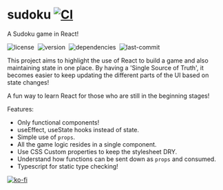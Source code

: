 # sudoku [![CI](https://github.com/ahuaracab/sudoku/actions/workflows/ci.yml/badge.svg?branch=master)](https://github.com/ahuaracab/sudoku/actions/workflows/ci.yml)

A Sudoku game in React!

![license](https://img.shields.io/github/license/raravi/sudoku)&nbsp;&nbsp;![version](https://img.shields.io/github/package-json/v/raravi/sudoku)&nbsp;&nbsp;![dependencies](https://img.shields.io/depfu/raravi/sudoku)&nbsp;&nbsp;![last-commit](https://img.shields.io/github/last-commit/raravi/sudoku)

This project aims to highlight the use of React to build a game and also maintaining state in one place. By having a 'Single Source of Truth', it becomes easier to keep updating the different parts of the UI based on state changes!

A fun way to learn React for those who are still in the beginning stages!

Features:

* Only functional components!
* useEffect, useState hooks instead of state.
* Simple use of `props`.
* All the game logic resides in a single component.
* Use CSS Custom properties to keep the stylesheet DRY.
* Understand how functions can be sent down as `props` and consumed.
* Typescript for static type checking!

[![ko-fi](https://www.ko-fi.com/img/githubbutton_sm.svg)](https://ko-fi.com/Y8Y21VCIL)
